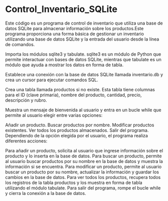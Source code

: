 # Control_Inventario_SQLite
 Este código es un programa de control de inventario que utiliza una base de datos SQLite para almacenar información sobre los productos.Este programa proporciona una forma básica de gestionar un inventario utilizando una base de datos SQLite y la entrada del usuario desde la línea de comandos.
 
Importa los módulos sqlite3 y tabulate. sqlite3 es un módulo de Python que permite interactuar con bases de datos SQLite, mientras que tabulate es un módulo que ayuda a mostrar los datos en forma de tabla.

Establece una conexión con la base de datos SQLite llamada inventario.db y crea un cursor para ejecutar comandos SQL.

Crea una tabla llamada productos si no existe. Esta tabla tiene columnas para el ID (clave primaria), nombre del producto, cantidad, precio, descripción y rubro.

Muestra un mensaje de bienvenida al usuario y entra en un bucle while que permite al usuario elegir entre varias opciones:

Añadir un producto.
Buscar productos por nombre.
Modificar productos existentes.
Ver todos los productos almacenados.
Salir del programa.
Dependiendo de la opción elegida por el usuario, el programa realiza diferentes acciones:

Para añadir un producto, solicita al usuario que ingrese información sobre el producto y lo inserta en la base de datos.
Para buscar un producto, permite al usuario buscar productos por su nombre en la base de datos y muestra la información si se encuentra.
Para modificar un producto, permite al usuario buscar un producto por su nombre, actualizar la información y guardar los cambios en la base de datos.
Para ver todos los productos, recupera todos los registros de la tabla productos y los muestra en forma de tabla utilizando el módulo tabulate.
Para salir del programa, rompe el bucle while y cierra la conexión a la base de datos.
